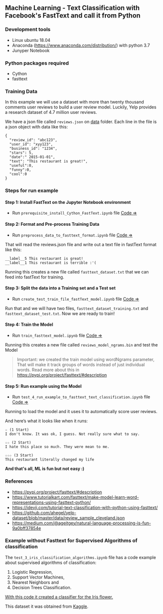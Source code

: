 ## Machine Learning - Text Classification with Facebook's FastText and call it from Python


### Development tools

+ Linux ubuntu 18.04
+ Anaconda (https://www.anaconda.com/distribution/) with python 3.7
+ Junyper Notebook

### Python packages required

+ Cython
+ fasttext

### Training Data

In this example we will use a dataset with more than twenty thousand comments user reviews to build a user review model. Luckily, Yelp provides a research dataset of 4.7 million user reviews.

We have a json file called `reviews.json` on [data](https://gitlab.com/reya/ml_supervised_classification_algorithms/tree/master/NLP_Model_for_Beat/data) folder. Each line in the file is a json object with data like this:

```
{
  "review_id": "abc123",
  "user_id": "xyy123",
  "business_id": "1234",
  "stars": 5,
  "date":" 2015-01-01",
  "text": "This restaurant is great!",
  "useful":0,
  "funny":0,
  "cool":0
}
```

### Steps for run example

#### Step 1: Install FastText on the Jupyter Notebook environment

+ Run `prerequisite_install_Cython_FastText.ipynb` file [Code =>](https://gitlab.com/reya/ml_supervised_classification_algorithms/blob/master/NLP_Model_for_Beat/prerequisite_install_Cython_FastText.ipynb)

#### Step 2: Format and Pre-process Training Data

+ Run `preprocess_data_to_fasttext_format.ipynb` file [Code =>](https://gitlab.com/reya/ml_supervised_classification_algorithms/blob/master/NLP_Model_for_Beat/preprocess_data_to_fasttext_format.ipynb)

That will read the reviews.json file and write out a text file in fastText format like this:

```
__label__5 This restaurant is great!
__label__1 This restaurant is terrible :'(
```

Running this creates a new file called `fasttext_dataset.txt` that we can feed into fastText for training.

#### Step 3: Split the data into a Training set and a Test set

+ Run `create_test_train_file_fastText_model.ipynb` file [Code =>](https://gitlab.com/reya/ml_supervised_classification_algorithms/blob/master/NLP_Model_for_Beat/create_test_train_file_fastText_model.ipynb)

Run that and we will have two files, `fasttext_dataset_training.txt` and `fasttext_dataset_test.txt`. Now we are ready to train!

#### Step 4: Train the Model

+ Run `train_fasttext_model.ipynb` file [Code =>](https://gitlab.com/reya/ml_supervised_classification_algorithms/blob/master/NLP_Model_for_Beat/train_fasttext_model.ipynb)

Running this creates a new file called `reviews_model_ngrams.bin` and test the Model

> Important: we created the train model using wordNgrams parameter, That will make it track groups of words instead of just individual words. Read more about this in 
  https://pypi.org/project/fasttext/#description
  
#### Step 5: Run example using the Model

+ Run `test_4_run_example_to_fasttext_text_classification.ipynb` file [Code =>](https://gitlab.com/reya/ml_supervised_classification_algorithms/blob/master/NLP_Model_for_Beat/test_4_run_example_to_fasttext_text_classification.ipynb)

Running to load the model and it uses it to automatically score user reviews.

And here’s what it looks like when it runs:

```
☆ (1 Start)
I don't know. It was ok, I guess. Not really sure what to say.

☆☆ (2 Start)
I hate this place so much. They were mean to me.

☆☆☆ (3 Start)
This restaurant literally changed my life

```

**And that's all, ML is fun but not easy :)**

### References

+ https://pypi.org/project/fasttext/#description
+ https://www.tutorialkart.com/fasttext/make-model-learn-word-representations-using-fasttext-python/
+ https://idevji.com/tutorial-text-classification-with-python-using-fasttext/
+ https://github.com/ahegel/yelp-dataset/blob/master/data/review_sample_cleveland.json
+ https://medium.com/@ageitgey/natural-language-processing-is-fun-9a0bff37854e


### Example without Fasttext for Supervised Algorithms of classification

The `test_3_iris_classification_algorithms.ipynb` file has a code example about supervised algorithms of classification:

1) Logistic Regression, 
2) Support Vector Machines, 
3) Nearest Neighbors and
4) Decision Trees Classification. 

[With this code it created a classifier for the Iris flower.](https://gitlab.com/reya/ml_supervised_classification_algorithms/blob/master/NLP_Model_for_Beat/test_3_iris_classification_algorithms.ipynb)

This dataset it was obtained from [Kaggle](https://www.kaggle.com/uciml/iris). 
